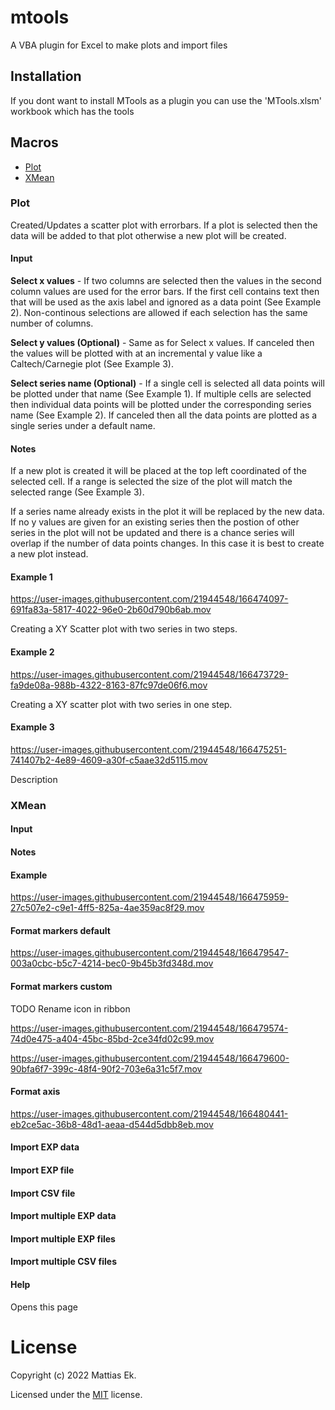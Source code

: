 # mtools
A VBA plugin for Excel to make plots and import files

## Installation

If you dont want to install MTools as a plugin you can use the 'MTools.xlsm' workbook which has the tools 


## Macros
  - [Plot](#Plot)
  - [XMean](#XMean)


### Plot
Created/Updates a scatter plot with errorbars. If a plot is selected then the data will be added to that plot otherwise a new plot will be created.

#### Input
**Select x values** - If two columns are selected then the values in the second column values are used for the error bars. If the first cell contains text then that will be used as the axis label and ignored as a data point (See Example 2). Non-continous selections are allowed if each selection has the same number of columns.

**Select y values (Optional)** - Same as for Select x values. If canceled then the values will be plotted with at an incremental y value like a Caltech/Carnegie plot (See Example 3).

**Select series name (Optional)** - If a single cell is selected all data points will be plotted under that name (See Example 1). If multiple cells are selected then individual data points will be plotted under the corresponding series name (See Example 2). If canceled then all the data points are plotted as a single series under a default name.

#### Notes
If a new plot is created it will be placed at the top left coordinated of the selected cell. If a range is selected the size of the plot will match the selected range (See Example 3).

If a series name already exists in the plot it will be replaced by the new data. If no y values are given for an existing series then the postion of other series in the plot will not be updated and there is a chance series will overlap if the number of data points changes. In this case it is best to create a new plot instead.

#### Example 1

https://user-images.githubusercontent.com/21944548/166474097-691fa83a-5817-4022-96e0-2b60d790b6ab.mov

Creating a XY Scatter plot with two series in two steps.

#### Example 2

https://user-images.githubusercontent.com/21944548/166473729-fa9de08a-988b-4322-8163-87fc97de06f6.mov

Creating a XY scatter plot with two series in one step.

#### Example 3

https://user-images.githubusercontent.com/21944548/166475251-741407b2-4e89-4609-a30f-c5aae32d5115.mov


Description

### XMean

#### Input


#### Notes

#### Example



https://user-images.githubusercontent.com/21944548/166475959-27c507e2-c9e1-4ff5-825a-4ae359ac8f29.mov


#### Format markers default



https://user-images.githubusercontent.com/21944548/166479547-003a0cbc-b5c7-4214-bec0-9b45b3fd348d.mov


#### Format markers custom
TODO Rename icon in ribbon


https://user-images.githubusercontent.com/21944548/166479574-74d0e475-a404-45bc-85bd-2ce34fd02c99.mov



https://user-images.githubusercontent.com/21944548/166479600-90bfa6f7-399c-48f4-90f2-703e6a31c5f7.mov


#### Format axis


https://user-images.githubusercontent.com/21944548/166480441-eb2ce5ac-36b8-48d1-aeaa-d544d5dbb8eb.mov


#### Import EXP data

#### Import EXP file

#### Import CSV file

#### Import multiple EXP data

#### Import multiple EXP files

#### Import multiple CSV files

#### Help
Opens this page

# License

Copyright (c) 2022 Mattias Ek.

Licensed under the [MIT](https://github.com/mattias-ek/mtools/blob/main/LICENSE) license.
